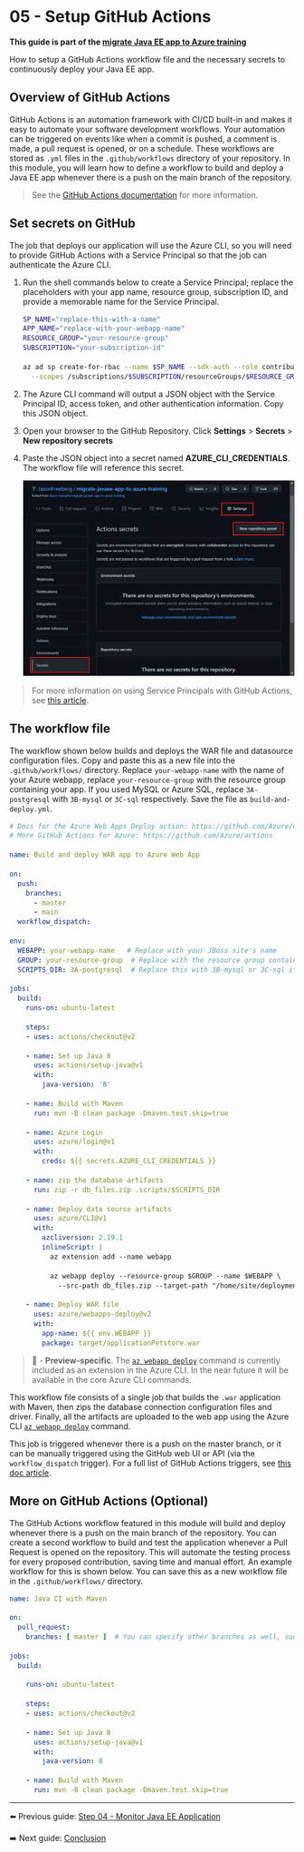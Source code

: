 # 05 - Setup GitHub Actions

__This guide is part of the [migrate Java EE app to Azure training](../README.md)__

How to setup a GitHub Actions workflow file and the necessary secrets to continuously deploy your Java EE app.

## Overview of GitHub Actions

GitHub Actions is an automation framework with CI/CD built-in and makes it easy to automate your software development workflows. Your automation can be triggered on events like when a commit is pushed, a comment is made, a pull request is opened, or on a schedule. These workflows are stored as `.yml` files in the `.github/workflows` directory of your repository. In this module, you will learn how to define a workflow to build and deploy a Java EE app whenever there is a push on the main branch of the repository.

> See the [GitHub Actions documentation](https://docs.github.com/actions) for more information.

## Set secrets on GitHub

The job that deploys our application will use the Azure CLI, so you will need to provide GitHub Actions with a Service Principal so that the job can authenticate the Azure CLI.

1. Run the shell commands below to create a Service Principal; replace the placeholders with your app name, resource group, subscription ID, and provide a memorable name for the Service Principal.

    ```bash
    SP_NAME="replace-this-with-a-name"
    APP_NAME="replace-with-your-webapp-name"
    RESOURCE_GROUP="your-resource-group"
    SUBSCRIPTION="your-subscription-id"

    az ad sp create-for-rbac --name $SP_NAME --sdk-auth --role contributor \
      --scopes /subscriptions/$SUBSCRIPTION/resourceGroups/$RESOURCE_GROUP/providers/Microsoft.Web/sites/$APP_NAME
    ```

2. The Azure CLI command will output a JSON object with the Service Principal ID, access token, and other authentication information. Copy this JSON object.
3. Open your browser to the GitHub Repository. Click **Settings** > **Secrets** > **New repository secrets**
4. Paste the JSON object into a secret named **AZURE_CLI_CREDENTIALS**. The workflow file will reference this secret.

    ![Set the GitHub secret](media/set_github_secret.png)

> For more information on using Service Principals with GitHub Actions, see [this article](https://github.com/Azure/login#configure-deployment-credentials).

## The workflow file

The workflow shown below builds and deploys the WAR file and datasource configuration files. Copy and paste this as a new file into the `.github/workflows/` directory. Replace `your-webapp-name` with the name of your Azure webapp, replace `your-resource-group` with the resource group containing your app. If you used MySQL or Azure SQL, replace `3A-postgresql` with `3B-mysql` or `3C-sql` respectively. Save the file as `build-and-deploy.yml`.

```yaml
# Docs for the Azure Web Apps Deploy action: https://github.com/Azure/webapps-deploy
# More GitHub Actions for Azure: https://github.com/Azure/actions

name: Build and deploy WAR app to Azure Web App

on:
  push:
    branches:
      - master
      - main
  workflow_dispatch:

env:
  WEBAPP: your-webapp-name   # Replace with your JBoss site's name
  GROUP: your-resource-group  # Replace with the resource group containing your JBoss EAP site
  SCRIPTS_DIR: 3A-postgresql  # Replace this with 3B-mysql or 3C-sql if you used MySQL or SQL

jobs:
  build:
    runs-on: ubuntu-latest

    steps:
    - uses: actions/checkout@v2

    - name: Set up Java 8
      uses: actions/setup-java@v1
      with:
        java-version: '8'

    - name: Build with Maven
      run: mvn -B clean package -Dmaven.test.skip=true 

    - name: Azure Login
      uses: azure/login@v1
      with:
        creds: ${{ secrets.AZURE_CLI_CREDENTIALS }}

    - name: zip the database artifacts
      run: zip -r db_files.zip .scripts/$SCRIPTS_DIR
    
    - name: Deploy data source artifacts
      uses: azure/CLI@v1
      with:
        azcliversion: 2.19.1
        inlineScript: |
          az extension add --name webapp
          
          az webapp deploy --resource-group $GROUP --name $WEBAPP \
            --src-path db_files.zip --target-path "/home/site/deployments/tools" --restart false --type zip 
      
    - name: Deploy WAR file
      uses: azure/webapps-deploy@v2
      with:
        app-name: ${{ env.WEBAPP }}
        package: target/applicationPetstore.war
```

>🚧 - __Preview-specific__. The [`az webapp deploy`](https://docs.microsoft.com/cli/azure/ext/webapp/webapp?view=azure-cli-latest#ext_webapp_az_webapp_deploy) command is currently included as an extension in the Azure CLI. In the near future it will be available in the core Azure CLI commands.

This workflow file consists of a single job that builds the `.war` application with Maven, then zips the database connection configuration files and driver. Finally, all the artifacts are uploaded to the web app using the Azure CLI [`az webapp deploy`](https://docs.microsoft.com/cli/azure/ext/webapp/webapp?view=azure-cli-latest#ext_webapp_az_webapp_deploy) command.

This job is triggered whenever there is a push on the master branch, or it can be manually triggered using the GitHub web UI or API (via the `workflow_dispatch` trigger). For a full list of GitHub Actions triggers, see [this doc article](https://docs.github.com/actions/reference/events-that-trigger-workflows).

## More on GitHub Actions (Optional)

The GitHub Actions workflow featured in this module will build and deploy whenever there is a push on the main branch of the repository. You can create a second workflow to build and test the application whenever a Pull Request is opened on the repository. This will automate the testing process for every proposed contribution, saving time and manual effort. An example workflow for this is shown below. You can save this as a new workflow file in the `.github/workflows/` directory.

```yml
name: Java CI with Maven

on:
  pull_request:
    branches: [ master ]  # You can specify other branches as well, such as "dev" if you have such a branch.

jobs:
  build:

    runs-on: ubuntu-latest

    steps:
    - uses: actions/checkout@v2

    - name: Set up Java 8
      uses: actions/setup-java@v1
      with:
        java-version: 8
    
    - name: Build with Maven
      run: mvn -B clean package -Dmaven.test.skip=true
```

---

⬅️ Previous guide: [Step 04 - Monitor Java EE Application](../step-04-monitor-java-ee-app/README.md)

➡️ Next guide: [Conclusion](../step-99-conclusion/README.md)
